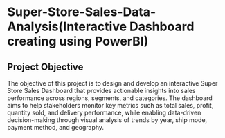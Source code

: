 # Super-Store-Sales-Data-Analysis(Interactive Dashboard creating using PowerBI)
## Project Objective
The objective of this project is to design and develop an interactive Super Store Sales Dashboard that provides actionable insights into sales 
performance across regions, segments, and categories. The dashboard aims to help stakeholders monitor key metrics such as total sales, profit, quantity 
sold, and delivery performance, while enabling data-driven decision-making through visual analysis of trends by year, ship mode, payment method, and geography.
